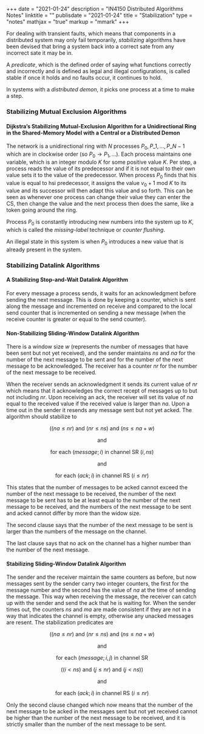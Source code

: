 +++
date = "2021-01-24"
description = "IN4150 Distributed Algorithms Notes"
linktitle = ""
publisdate = "2021-01-24"
title = "Stabilization"
type = "notes"
mathjax = "true"
markup = "mmark"
+++

For dealing with transient faults, which means that components in a distributed system may only fail temporarily, _stabilizing_ algorithms have been devised that bring a system back into a correct sate from any incorrect sate it may be in.

A _predicate_, which is the defined order of saying what functions correctly and incorrectly and is defined as legal and illegal configurations, is called stable if once it holds and no faults occur, it continues to hold.

In systems with a _distributed demon_, it picks one process at a time to make a step.

### Stabilizing Mutual Exclusion Algorithms

#### Dijkstra’s Stabilizing Mutual-Exclusion Algorithm for a Unidirectional Ring in the Shared-Memory Model with a Central or a Distributed Demon

The network is a unidirectional ring with $N$ processes $P_{0},P\_1,...,P\_{N-1}$ which are in clockwise order (so $P_0\rightarrow P_1,...$). Each process maintains one variable, which is an integer modulo $K$ for some positive value $K$. Per step, a process reads the value of its predecessor and if it is not equal to their own value sets it to the value of the predecessor. When process $P_0$ finds that his value is equal to hsi predecessor, it assigns the value $v_0+1\text{ mod }K$ to its value and its successor will then adapt this value and so forth. This can be seen as whenever one process can change their value they can enter the CS, then change the value and the next process then does the same, like a token going around the ring.

Process $P_0$ is constantly introducing new numbers into the system up to $K$, which is called the _missing-label_ technique or _counter flushing_.

An illegal state in this system is when $P_0$ introduces a new value that is already present in the system.

### Stabilizing Datalink Algorithms

#### A Stabilizing Stop-and-Wait Datalink Algorithm

For every message a process sends, it waits for an acknowledgment before sending the next message. This is done by keeping a counter, which is sent along the message and incremented on receive and compared to the local send counter that is incremented on sending a new message (when the receive counter is greater or equal to the send counter).

#### Non-Stabilizing Sliding-Window Datalink Algorithm

There is a window size $w$ (represents the number of messages that have been sent but not yet received), and the sender maintains _ns_ and _na_ for the number of the next message to be sent and for the number of the next message to be acknowledged. The receiver has a counter _nr_ for the number of the next message to be received.

When the receiver sends an acknowledgment it sends its current value of _nr_ which means that it acknowledges the correct recept of messages up to but not including _nr_. Upon receiving an ack, the receiver will set its value of _na_ equal to the received value if the received value is larger than _na_. Upon a time out in the sender it resends any message sent but not yet acked. The algorithm should stabilize to

$$((na\le nr) \text{ and } (nr \le ns)\text{ and }(ns\le na+w)$$

$$\text{and}$$

$$\text{for  each }(message;i)\text{ in channel SR }(i,ns)$$

$$\text{and}$$

$$\text{for each }(ack;i)\text{ in channel RS }(i\le nr)$$

This states that the number of messages to be acked cannot exceed the number of the next message to be received, the number of the next message to be sent has to be at least equal to the number of the next message to be received, and the numbers of the next message to be sent and acked cannot differ by more than the widow size.

The second clause says that the number of the next message to be sent is larger than the numbers of the message on the channel.

The last clause says that no ack on the channel has a higher number than the number of the next message.

#### Stabilizing Sliding-Window Datalink Algorithm

The sender and the receiver maintain the same counters as before, but now messages sent by the sender carry two integer counters, the first for the message number and the second has the value of _na_ at the time of sending the message. This way when receiving the message, the receiver can catch up with the sender and send the ack that he is waiting for. When the sender times out, the counters _ns_ and _ma_ are made consistent if they are not in a way that indicates the channel is empty, otherwise any unacked messages are resent. The stabilization predicates are

$$((na\le nr) \text{ and } (nr \le ns)\text{ and }(ns\le na+w)$$

$$\text{and}$$

$$\text{for  each }(message;i,j)\text{ in channel SR }$$

$$(( i < ns) \text{ and }(j \le nr)\text{ and }(j < ns))$$

$$\text{and}$$

$$\text{for each }(ack;i)\text{ in channel RS }(i\le nr)$$

Only the second clause changed which now means that the number of the next message to be acked in the messages sent but not yet received cannot be higher than the number of the next message to be received, and it is strictly smaller than the number of the next message to be sent.
